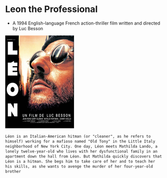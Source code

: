 # Leon the Professional 
+ A 1994 English-language French action-thriller film written and directed by Luc Besson

 ![leon](leon.jpg)

    Léon is an Italian-American hitman (or "cleaner", as he refers to himself) working for a mafioso named "Old Tony" in the Little Italy neighborhood of New York City. One day, Léon meets Mathilda Lando, a lonely twelve-year-old who lives with her dysfunctional family in an apartment down the hall from Léon. But Mathilda quickly discovers that Léon is a hitman. She begs him to take care of her and to teach her his skills, as she wants to avenge the murder of her four-year-old brother 